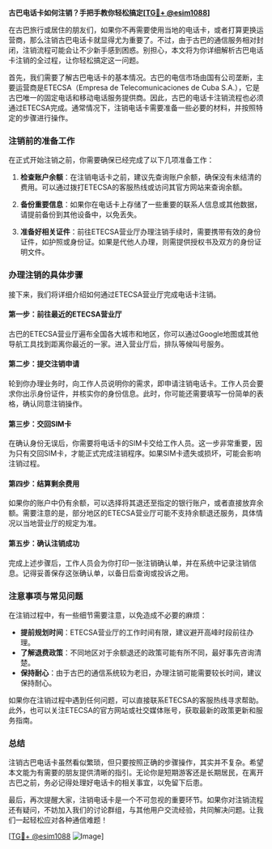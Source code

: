 **古巴电话卡如何注销？手把手教你轻松搞定[[TG💪+ @esim1088](https://t.me/s/esim1088)]**

在古巴旅行或居住的朋友们，如果你不再需要使用当地的电话卡，或者打算更换运营商，那么注销古巴电话卡就显得尤为重要了。不过，由于古巴的通信服务相对封闭，注销流程可能会让不少新手感到困惑。别担心，本文将为你详细解析古巴电话卡注销的全过程，让你轻松搞定这一问题。

首先，我们需要了解古巴电话卡的基本情况。古巴的电信市场由国有公司垄断，主要运营商是ETECSA（Empresa de Telecomunicaciones de Cuba S.A.），它是古巴唯一的固定电话和移动电话服务提供商。因此，古巴的电话卡注销流程也必须通过ETECSA完成。通常情况下，注销电话卡需要准备一些必要的材料，并按照特定的步骤进行操作。

### 注销前的准备工作

在正式开始注销之前，你需要确保已经完成了以下几项准备工作：

1. **检查账户余额**：在注销电话卡之前，建议先查询账户余额，确保没有未结清的费用。可以通过拨打ETECSA的客服热线或访问其官方网站来查询余额。

2. **备份重要信息**：如果你在电话卡上存储了一些重要的联系人信息或其他数据，请提前备份到其他设备中，以免丢失。

3. **准备好相关证件**：前往ETECSA营业厅办理注销手续时，需要携带有效的身份证件，如护照或身份证。如果是代他人办理，则需提供授权书及双方的身份证明文件。

### 办理注销的具体步骤

接下来，我们将详细介绍如何通过ETECSA营业厅完成电话卡注销。

#### 第一步：前往最近的ETECSA营业厅

古巴的ETECSA营业厅遍布全国各大城市和地区，你可以通过Google地图或其他导航工具找到距离你最近的一家。进入营业厅后，排队等候叫号服务。

#### 第二步：提交注销申请

轮到你办理业务时，向工作人员说明你的需求，即申请注销电话卡。工作人员会要求你出示身份证件，并核实你的身份信息。此时，你可能还需要填写一份简单的表格，确认同意注销操作。

#### 第三步：交回SIM卡

在确认身份无误后，你需要将电话卡的SIM卡交给工作人员。这一步非常重要，因为只有交回SIM卡，才能正式完成注销程序。如果SIM卡遗失或损坏，可能会影响注销过程。

#### 第四步：结算剩余费用

如果你的账户中仍有余额，可以选择将其退还至指定的银行账户，或者直接放弃余额。需要注意的是，部分地区的ETECSA营业厅可能不支持余额退还服务，具体情况以当地营业厅的规定为准。

#### 第五步：确认注销成功

完成上述步骤后，工作人员会为你打印一张注销确认单，并在系统中记录注销信息。记得妥善保存这张确认单，以备日后查询或投诉之用。

### 注意事项与常见问题

在注销过程中，有一些细节需要注意，以免造成不必要的麻烦：

- **提前规划时间**：ETECSA营业厅的工作时间有限，建议避开高峰时段前往办理。
- **了解退费政策**：不同地区对于余额退还的政策可能有所不同，最好事先咨询清楚。
- **保持耐心**：由于古巴的通信系统较为老旧，办理注销可能需要较长时间，建议保持耐心。

如果你在注销过程中遇到任何问题，可以直接联系ETECSA的客服热线寻求帮助。此外，也可以关注ETECSA的官方网站或社交媒体账号，获取最新的政策更新和服务指南。

### 总结

注销古巴电话卡虽然看似繁琐，但只要按照正确的步骤操作，其实并不复杂。希望本文能为有需要的朋友提供清晰的指引。无论你是短期游客还是长期居民，在离开古巴之前，务必记得处理好电话卡的相关事宜，以免留下后患。

最后，再次提醒大家，注销电话卡是一个不可忽视的重要环节。如果你对注销流程还有疑问，不妨加入我们的讨论群组，与其他用户交流经验，共同解决问题。让我们一起轻松应对各种通信难题！

[[TG💪+ @esim1088](https://t.me/s/esim1088) ![Image](https://i.postimg.cc/4NQfJmqS/Snipaste-2025-05-13-00-14-12.png)]